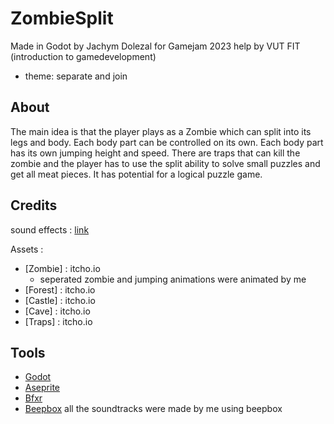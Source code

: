 # ZombieSplit

Made in Godot by Jachym Dolezal for Gamejam 2023 help by VUT FIT (introduction to gamedevelopment)
- theme: separate and join

## About

The main idea is that the player plays as a Zombie which can split into its legs and body. Each body part can be controlled on its own. Each body part has its own jumping height and speed. There are traps that can kill the zombie and the player has to use the split ability to solve small puzzles and get all meat pieces. It has potential for a logical puzzle game.

## Credits

sound effects : [link](https://www.leshylabs.com/apps/sfMaker/)

Assets :

- [Zombie] : itcho.io
    - seperated zombie and jumping animations were animated by me
- [Forest] : itcho.io
- [Castle] : itcho.io
- [Cave] : itcho.io
- [Traps] : itcho.io
## Tools

- [Godot](https://godotengine.org/)
- [Aseprite](https://www.aseprite.org/)
- [Bfxr](https://www.bfxr.net/)
- [Beepbox](https://www.beepbox.co/)
all the soundtracks were made by me using beepbox
